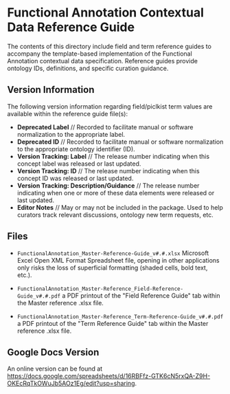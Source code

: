 # Functional Annotation Contextual Data Reference Guide

The contents of this directory include field and term reference guides to accompany the template-based implementation of the Functional Annotation contextual data specification. Reference guides provide ontology IDs, definitions, and specific curation guidance.

## Version Information

The following version information regarding field/piclkist term values are available within the reference guide file(s):

- **Deprecated Label** // Recorded to facilitate manual or software normalization to the appropriate label.
- **Deprecated ID** // Recorded to facilitate manual or software normalization to the appropriate ontology identifier (ID).
- **Version Tracking: Label** // The release number indicating when this concept label was released or last updated.
- **Version Tracking: ID** // The release number indicating when this concept ID was released or last updated.
- **Version Tracking: Description/Guidance** // The release number indicating when one or more of these data elements were released or last updated.
- **Editor Notes** // May or may not be included in the package. Used to help curators track relevant discussions, ontology new term requests, etc.

## Files

- `FunctionalAnnotation_Master-Reference-Guide_v#.#.xlsx` 
Microsoft Excel Open XML Format Spreadsheet file, opening in other applications only risks the loss of superficial formatting (shaded cells, bold text, etc.).

- `FunctionalAnnotation_Master-Reference_Field-Reference-Guide_v#.#.pdf` a PDF printout of the "Field Reference Guide" tab within the Master reference .xlsx file.

- `FunctionalAnnotation_Master-Reference_Term-Reference-Guide_v#.#.pdf` a PDF printout of the "Term Reference Guide" tab within the Master reference .xlsx file.

## Google Docs Version

An online version can be found at https://docs.google.com/spreadsheets/d/16RBFfz-GTK6cN5rxQA-Z9H-OKEcRqTkOWuJb5AOz1Eg/edit?usp=sharing.
